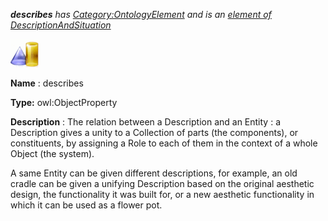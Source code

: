 ___describes__ 
 has
 [Category:OntologyElement](../../Category/OntologyElement "Category:OntologyElement") 
 and is an
 [element of](../../Property/ElementOf "Property:ElementOf") 
[DescriptionAndSituation](../../Submissions/DescriptionAndSituation "Submissions:DescriptionAndSituation")_




  





[![ObjectProperty](../images/thumb/c/c3/ObjectProperty.gif/45px-ObjectProperty.gif)](../../Image/ObjectProperty.gif "ObjectProperty")


__Name__ 
 : describes
 



__Type:__ 
 owl:ObjectProperty
 



__Description__ 
 : The relation between a Description and an Entity : a Description gives a unity to a Collection of parts (the components), or constituents, by assigning a Role to each of them in the context of a whole Object (the system).
 



 A same Entity can be given different descriptions, for example, an old cradle can be given a unifying Description based on the original aesthetic design, the functionality it was built for, or a new aesthetic functionality in which it can be used as a flower pot.